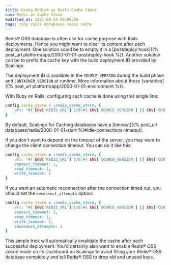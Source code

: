```yaml
---
title: Using Redis® as Rails Cache Store
nav: Redis as Cache Store
modified_at: 2021-09-24 00:00:00
tags: ruby rails databases redis cache
---
```


Redis® OSS database is often use for cache purpose with Rails deployments. Hence you might want to clear its content after each deployment. One solution could be to empty it in a [postdeploy hook]({% post_url platform/app/2000-01-01-postdeploy-hook %}). Another solution can be to prefix the cache key with the build deployment ID provided by Scalingo.

The deployment ID is available in the `SOURCE_VERSION` during the build phase and
`CONTAINER_VERSION` at runtime. More information about these [variables]({% post_url
platform/app/2000-01-01-environment %}).

With Ruby on Rails, configuring such cache is done using this single line:

```ruby
config.cache_store = :redis_cache_store, {
    url: "#{ ENV['REDIS_URL'] }/0:#{ ENV['SOURCE_VERSION'] || ENV['CONTAINER_VERSION'] }"
}
```

By default, Scalingo for Caching databases have a [timeout]({% post_url databases/redis/2000-01-01-start %}#idle-connections-timeout).

If you don't want to depend on the timeout of the server, you may want to
change the client connection timeout. You can do it like this:
```ruby
config.cache_store = :redis_cache_store, {
    url: "#{ ENV['REDIS_URL'] }/0:#{ ENV['SOURCE_VERSION'] || ENV['CONTAINER_VERSION'] }",
    connect_timeout: 1,
    read_timeout: 1,
    write_timeout: 1
}
```

If you want an automatic reconnection after the connection timed out,
you should set the `reconnect_attempts` option:
```ruby
config.cache_store = :redis_cache_store, {
    url: "#{ ENV['REDIS_URL'] }/0:#{ ENV['SOURCE_VERSION'] || ENV['CONTAINER_VERSION'] }",
    connect_timeout: 1,
    read_timeout: 1,
    write_timeout: 1,
    reconnect_attempts: 1
}
```

This simple trick will automatically invalidate the cache after each successful deployment. You'd certainly also want to enable Redis® OSS *cache mode* on its Dashboard on Scalingo to avoid filling your Redis® OSS database completely and tell Redis® OSS to drop old and unused keys.
